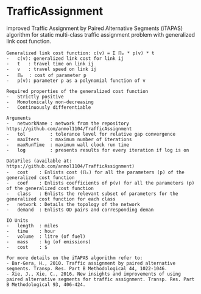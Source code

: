 # TrafficAssignment
improved Traffic Assignment by Paired Alternative Segments (iTAPAS) algorithm for static multi-class traffic assignment problem with generalized link cost function.

    Generalized link cost function: c(v) = Σ ℿₚ * p(v) * t
    -   c(v): generalized link cost for link ij
    -   t   : travel time on link ij
    -   v   : travel speed on link ij
    -   ℿₚ  : cost of parameter p
    -   p(v): parameter p as a polynomial function of v

    Required properties of the generalized cost function
    -   Strictly positive
    -   Monotonically non-decreasing
    -   Continuously differentiable

    Arguments
    -   networkName : network from the repository https://github.com/anmol1104/TrafficAssignment
    -   tol         : tolerance level for relative gap convergence
    -   maxIters    : maximum number of iterations
    -   maxRunTime  : maximum wall clock run time
    -   log         : presents results for every iteration if log is on

    DataFiles (available at: https://github.com/anmol1104/TrafficAssignment)
    -   cost    : Enlists cost (ℿₚ) for all the parameters (p) of the generalized cost function
    -   coef    : Enlists coefficients of p(v) for all the parameters (p) of the generalized cost function
    -   class   : Enlists the relevant subset of parameters for the generalized cost function for each class
    -   network : Details the topology of the network
    -   demand  : Enlists OD pairs and corresponding deman

    IO Units
    -   length  : miles
    -   time    : hour
    -   volume  : litre (of fuel)
    -   mass    : kg (of emissions)
    -   cost    : $

    For more details on the iTAPAS algorithm refer to:
    - Bar-Gera, H., 2010. Traffic assignment by paired alternative segments. Transp. Res. Part B Methodological 44, 1022-1046.
    - Xie, J., Xie, C., 2016. New insights and improvements of using paired alternative segments for traffic assignment. Transp. Res. Part B Methodological 93, 406-424.
